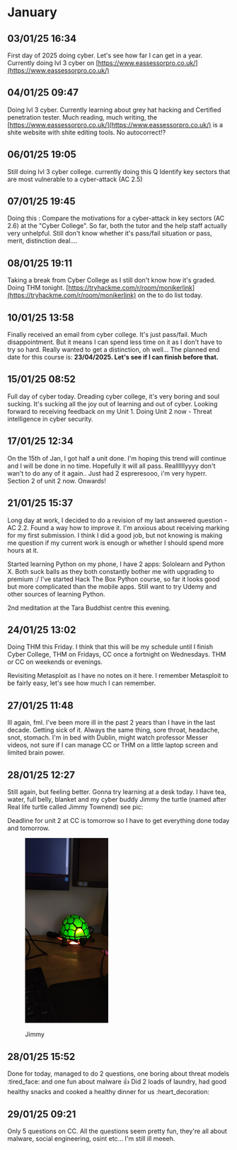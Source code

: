 # January

## 03/01/25 16:34

First day of 2025 doing cyber. Let's see how far I can get in a year. Currently doing lvl 3 cyber on [https://www.eassessorpro.co.uk/](https://www.eassessorpro.co.uk/)

## 04/01/25 09:47

Doing lvl 3 cyber. Currently learning about grey hat hacking and Certified penetration tester. Much reading, much writing, the [https://www.eassessorpro.co.uk/](https://www.eassessorpro.co.uk/)  is a shite website with shite editing tools. No autocorrect!?

## 06/01/25 19:05

Still doing lvl 3 cyber college. currently doing this Q Identify key sectors that are most vulnerable to a cyber-attack (AC 2.5)

## 07/01/25 19:45

Doing this : Compare the motivations for a cyber-attack in key sectors (AC 2.6) at the "Cyber College". So far, both the tutor and the help staff actually very unhelpful.  Still don't know whether it's pass/fail situation or pass, merit, distinction deal....

## 08/01/25 19:11

Taking a break from Cyber College as I still don't know how it's graded. Doing THM tonight. [https://tryhackme.com/r/room/monikerlink](https://tryhackme.com/r/room/monikerlink) on the to do list today.

## 10/01/25 13:58

Finally received an email from cyber college. It's just pass/fail. Much disappointment. But it means I can spend less time on it as I don't have to try so hard. Really wanted to get a distinction, oh well... The planned end date for this course is: **23/04/2025. Let's see if I can finish before that.**

## 15/01/25 08:52

Full day of cyber today. Dreading cyber college, it's very boring and soul sucking. It's sucking all the joy out of learning and out of cyber. Looking forward to receiving feedback on my Unit 1. Doing Unit 2 now - Threat intelligence in cyber security.

## 17/01/25 12:34

On the 15th of Jan, I got half a unit done. I'm hoping this trend will continue and I will be done in no time. Hopefully it will all pass. Reallllllyyyy don't wan't to do any of it again.. Just had 2 espreresooo, i'm very hyperr. Section 2 of unit 2 now. Onwards!

## 21/01/25 15:37

Long day at work, I decided to do a revision of my last answered question -  AC 2.2. Found a way how to improve it. I'm anxious about receiving marking for my first submission. I think I did a good job, but not knowing is making me question if my current work is enough or whether I should spend more hours at it.&#x20;

Started learning Python on my phone, I have 2 apps: Sololearn and Python X. Both suck balls as they both constantly bother me with upgrading to premium :/ I've started Hack The Box Python course, so far it looks good but more complicated than the mobile apps. Still want to try Udemy and other sources of learning Python.

2nd meditation at the Tara Buddhist centre this evening.

## 24/01/25 13:02

Doing THM this Friday. I think that this will be my schedule until I finish Cyber College, THM on Fridays, CC once a fortnight on Wednesdays. THM or CC on weekends or evenings.&#x20;

Revisiting Metasploit as I have no notes on it here. I remember Metasploit to be fairly easy, let's see how much I can remember.

## 27/01/25 11:48

Ill again, fml. I've been more ill in the past 2 years than I have in the last decade. Getting sick of it. Always the same thing, sore throat, headache, snot, stomach. I'm in bed with Dublin, might watch professor Messer videos, not sure if I can manage CC or THM on a little laptop screen and limited brain power.

## 28/01/25 12:27

Still again, but feeling better. Gonna try learning at a desk today. I have tea, water, full belly, blanket and my cyber buddy Jimmy the turtle (named after Real life turtle called Jimmy Townend) see pic:&#x20;

Deadline for unit 2 at CC is tomorrow so I have to get everything done today and tomorrow.

<figure><img src="../../.gitbook/assets/IMG_20250128_122911_HDR.jpg" alt="" width="188"><figcaption><p>Jimmy</p></figcaption></figure>

## 28/01/25 15:52

Done for today, managed to do 2 questions, one boring about threat models :tired\_face: and one fun about malware :thumbsup: Did 2 loads of laundry, had good healthy snacks and cooked a healthy dinner for us :heart\_decoration:

## 29/01/25 09:21

Only 5 questions on CC. All the questions seem pretty fun, they're all about malware, social engineering, osint etc... I'm still ill meeeh.







